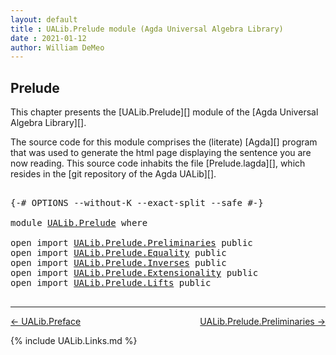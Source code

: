 ```yaml
---
layout: default
title : UALib.Prelude module (Agda Universal Algebra Library)
date : 2021-01-12
author: William DeMeo
---
```


<!--
FILE: Prelude.lagda
AUTHOR: William DeMeo
DATE: 30 Jun 2020
UPDATED: 14 Jan 2021
REF: Parts of this module are based on the HoTT/UF course notes by Martin Hötzel Escardo (MHE).
SEE: https://www.cs.bham.ac.uk/~mhe/HoTT-UF-in-Agda-Lecture-Notes/
     Below, MHE = Martin Hötzel Escardo.
-->

## <a id="prelude">Prelude</a>

This chapter presents the [UALib.Prelude][] module of the [Agda Universal Algebra Library][].

The source code for this module comprises the (literate) [Agda][] program that was used to generate the html page displaying the sentence you are now reading. This source code inhabits the file [Prelude.lagda][], which resides in the [git repository of the Agda UALib][].

<pre class="Agda">

<a id="837" class="Symbol">{-#</a> <a id="841" class="Keyword">OPTIONS</a> <a id="849" class="Pragma">--without-K</a> <a id="861" class="Pragma">--exact-split</a> <a id="875" class="Pragma">--safe</a> <a id="882" class="Symbol">#-}</a>

<a id="887" class="Keyword">module</a> <a id="894" href="UALib.Prelude.html" class="Module">UALib.Prelude</a> <a id="908" class="Keyword">where</a>

<a id="915" class="Keyword">open</a> <a id="920" class="Keyword">import</a> <a id="927" href="UALib.Prelude.Preliminaries.html" class="Module">UALib.Prelude.Preliminaries</a> <a id="955" class="Keyword">public</a>
<a id="962" class="Keyword">open</a> <a id="967" class="Keyword">import</a> <a id="974" href="UALib.Prelude.Equality.html" class="Module">UALib.Prelude.Equality</a> <a id="997" class="Keyword">public</a>
<a id="1004" class="Keyword">open</a> <a id="1009" class="Keyword">import</a> <a id="1016" href="UALib.Prelude.Inverses.html" class="Module">UALib.Prelude.Inverses</a> <a id="1039" class="Keyword">public</a>
<a id="1046" class="Keyword">open</a> <a id="1051" class="Keyword">import</a> <a id="1058" href="UALib.Prelude.Extensionality.html" class="Module">UALib.Prelude.Extensionality</a> <a id="1087" class="Keyword">public</a>
<a id="1094" class="Keyword">open</a> <a id="1099" class="Keyword">import</a> <a id="1106" href="UALib.Prelude.Lifts.html" class="Module">UALib.Prelude.Lifts</a> <a id="1126" class="Keyword">public</a>

</pre>

--------------------------------------

[← UALib.Preface](UALib.Preface.html)
<span style="float:right;">[UALib.Prelude.Preliminaries →](UALib.Prelude.Preliminaries.html)</span>

{% include UALib.Links.md %}
